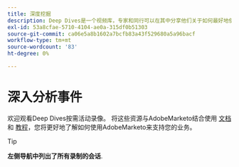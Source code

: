 ```yaml
---
title: 深度挖掘
description: Deep Dives是一个视频库，专家和同行可以在其中分享他们关于如何最好地使用AdobeMarketo的想法和想法。
exl-id: 53a8cfae-5710-4104-ae0a-315df0b51303
source-git-commit: ca06e5a8b1602a7bcfb83a43f529680a5a96bacf
workflow-type: tm+mt
source-wordcount: '83'
ht-degree: 0%

---
```


# 深入分析事件

欢迎观看Deep Dives按需活动录像。 将这些资源与AdobeMarketo结合使用 [文档](https://experienceleague.adobe.com/docs/marketo-engage.html) 和 [教程](https://experienceleague.adobe.com/docs/marketo-learn/tutorials/overview.html)，您将更好地了解如何使用AdobeMarketo来支持您的业务。

>[!TIP]
>
>**左侧导航中列出了所有录制的会话**.
